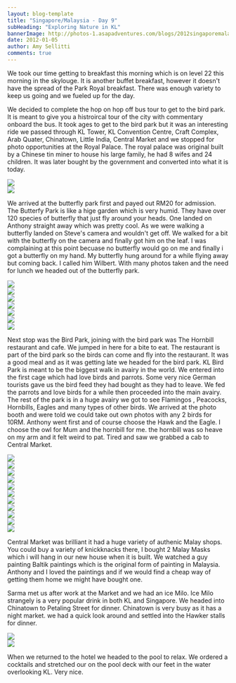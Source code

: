 ```yaml
---
layout: blog-template
title: "Singapore/Malaysia - Day 9"
subHeading: "Exploring Nature in KL"
bannerImage: http://photos-1.asapadventures.com/blogs/2012singaporemalaysia/2012-01-05/20120105135050.jpg_compressed.JPEG
date: 2012-01-05
author: Amy Sellitti
comments: true
---
```


We took our time getting to breakfast this morning which is on level 22 this morning in the skylouge. It is another buffet breakfast, however it doesn't have the spread of the Park Royal breakfast. There was enough variety to keep us going and we fueled up for the day.

We decided to complete the hop on hop off bus tour to get to the bird park. It is meant to give you a histroircal tour of the city with commentary onboard the bus. It took ages to get to the bird park but it was an interesting ride we passed through KL Tower, KL Convention Centre, Craft Complex, Arab Quater, Chinatown, Little India, Central Market and we stopped for photo opportunities at the Royal Palace. The royal palace was original built by a Chinese tin miner to house his large family, he had 8 wifes and 24 children. It was later bought by the government and converted into what it is today.

<div class="center-image"><img src="http://photos-1.asapadventures.com/blogs/2012singaporemalaysia/2012-01-05/IMG_7245.JPG_compressed.JPEG" /></div>
<div class="center-image"><img src="http://photos-1.asapadventures.com/blogs/2012singaporemalaysia/2012-01-05/IMG_7258.JPG_compressed.JPEG" /></div>

We arrived at the butterfly park first and payed out RM20 for admission. The Butterfy Park is like a hige garden which is very humid. They have over 120 species of butterfly that just fly around your heads. One landed on Anthony straight away which was pretty cool. As we were walking a butterfly landed on Steve's camera and wouldn't get off. We walked for a bit with the butterfly on the camera and finally got him on the leaf. I was complaining at this point becuase no butterfly would go on me and finally i got a butterfly on my hand. My butterfly hung around for a while flying away but coming back. I called him Wilbert. With many photos taken and the need for lunch we headed out of the butterfly park.

<div class="center-image"><img src="http://photos-1.asapadventures.com/blogs/2012singaporemalaysia/2012-01-05/IMG_7306.JPG_compressed.JPEG" /></div>
<div class="center-image"><img src="http://photos-1.asapadventures.com/blogs/2012singaporemalaysia/2012-01-05/20120105164404.jpg_compressed.JPEG" /></div>
<div class="center-image"><img src="http://photos-1.asapadventures.com/blogs/2012singaporemalaysia/2012-01-05/20120105135050.jpg_compressed.JPEG" /></div>
<div class="center-image"><img src="http://photos-1.asapadventures.com/blogs/2012singaporemalaysia/2012-01-05/IMG_7325.JPG_compressed.JPEG" /></div>
<div class="center-image"><img src="http://photos-1.asapadventures.com/blogs/2012singaporemalaysia/2012-01-05/IMG_7335.JPG_compressed.JPEG" /></div>
<div class="center-image"><img src="http://photos-1.asapadventures.com/blogs/2012singaporemalaysia/2012-01-05/IMG_7352.JPG_compressed.JPEG" /></div>
<div class="center-image"><imimages/2012singaporemalaysia/2012-01-05/IMG_9517.JPG_compressed.JPEG" /></div>
<div class="center-image"><img src="http://photos-1.asapadventures.com/blogs/2012singaporemalaysia/2012-01-05/IMG_9531.JPG_compressed.JPEG" /></div>

Next stop was the Bird Park, joining with the bird park was The Hornbill restaurant and cafe. We jumped in here for a bite to eat. The restaurant is part of the bird park so the birds can come and fly into the restaurant. It was a good meal and as it was getting late we headed for the bird park. KL Bird Park is meant to be the biggest walk in avairy in the world. We entered into the first cage which had love birds and parrots. Some very nice German tourists gave us the bird feed they had bought as they had to leave. We fed the parrots and love birds for a while then proceeded into the main avairy. The rest of the park is in a huge avairy we got to see Flamingos , Peacocks, Hornbills, Eagles and many types of other birds. We arrived at the photo booth and were told we could take out own photos with any 2 birds for 10RM. Anthony went first and of course choose the Hawk and the Eagle. I choose the owl for Mum and the hornbill for me. the hornbill was so heave on my arm and it felt weird to pat. Tired and saw we grabbed a cab to Central Market.

<div class="center-image"><img src="http://photos-1.asapadventures.com/blogs/2012singaporemalaysia/2012-01-05/IMG_9560.JPG_compressed.JPEG" /></div>
<div class="center-image"><img src="http://photos-1.asapadventures.com/blogs/2012singaporemalaysia/2012-01-05/20120105165415.jpg_compressed.JPEG" /></div>
<div class="center-image"><img src="http://photos-1.asapadventures.com/blogs/2012singaporemalaysia/2012-01-05/IMG_7397.JPG_compressed.JPEG" /></div>
<div class="center-image"><img src="http://photos-1.asapadventures.com/blogs/2012singaporemalaysia/2012-01-05/IMG_7401.JPG_compressed.JPEG" /></div>
<div class="center-image"><img src="http://photos-1.asapadventures.com/blogs/2012singaporemalaysia/2012-01-05/IMG_7406.JPG_compressed.JPEG" /></div>
<div class="center-image"><img src="http://photos-1.asapadventures.com/blogs/2012singaporemalaysia/2012-01-05/IMG_7417.JPG_compressed.JPEG" /></div>
<div class="center-image"><img src="http://photos-1.asapadventures.com/blogs/2012singaporemalaysia/2012-01-05/IMG_7453.JPG_compressed.JPEG" /></div>
<div class="center-image"><img src="http://photos-1.asapadventures.com/blogs/2012singaporemalaysia/2012-01-05/IMG_7459.JPG_compressed.JPEG" /></div>
<div class="center-image"><img src="http://photos-1.asapadventures.com/blogs/2012singaporemalaysia/2012-01-05/IMG_7489.JPG_compressed.JPEG" /></div>
<div class="center-image"><img src="http://photos-1.asapadventures.com/blogs/2012singaporemalaysia/2012-01-05/IMG_7495.JPG_compressed.JPEG" /></div>
<div class="center-image"><img src="http://photos-1.asapadventures.com/blogs/2012singaporemalaysia/2012-01-05/IMG_7513.JPG_compressed.JPEG" /></div>

Central Market was brilliant it had a huge variety of authenic Malay shops. You could buy a variety of knickknacks there, I bought 2 Malay Masks which i will hang in our new house when it is built. We watched a guy painting Baltik paintings which is the original form of painting in Malaysia. Anthony and I loved the paintings and if we would find a cheap way of getting them home we might have bought one.

Sarma met us after work at the Market and we had an ice Milo. Ice Milo strangely is a very popular drink in both KL and Singapore. We headed into Chinatown to Petaling Street for dinner. Chinatown is very busy as it has a night market. we had a quick look around and settled into the Hawker stalls for dinner.

<div class="center-image"><img src="http://photos-1.asapadventures.com/blogs/2012singaporemalaysia/2012-01-05/IMG_7544.JPG_compressed.JPEG" /></div>
<div class="center-image"><img src="http://photos-1.asapadventures.com/blogs/2012singaporemalaysia/2012-01-05/IMG_7550.JPG_compressed.JPEG" /></div>

When we returned to the hotel we headed to the pool to relax. We ordered a cocktails and stretched our on the pool deck with our feet in the water overlooking KL. Very nice.
